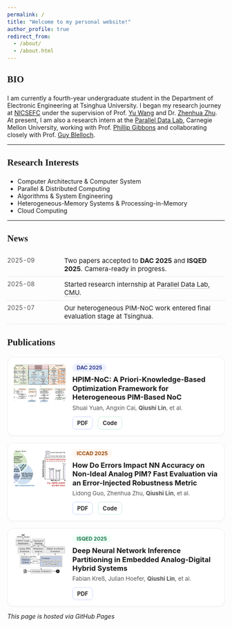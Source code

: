 ```yaml
---
permalink: /
title: "Welcome to my personal website!"
author_profile: true
redirect_from: 
  - /about/
  - /about.html
---
```



<h2 style="font-family:Times New Roman, serif; font-weight:600; border-bottom:none; padding-bottom:4px;">
BIO
</h2>

I am currently a fourth-year undergraduate student in the Department of Electronic Engineering at Tsinghua University. I began my research journey at [NICSEFC](https://nicsefc.ee.tsinghua.edu.cn/) under the supervision of Prof. [Yu Wang](https://web.ee.tsinghua.edu.cn/wangyu) and Dr. [Zhenhua Zhu](https://nicsefc.ee.tsinghua.edu.cn/people/ZhenhuaZhu). At present, I am also a research intern at the [Parallel Data Lab](https://www.pdl.cmu.edu/index.shtml), Carnegie Mellon University, working with Prof. [Phillip Gibbons](https://www.cs.cmu.edu/~gibbons/) and collaborating closely with Prof. [Guy Blelloch](https://www.cs.cmu.edu/~guyb/). 


---

<h2 style="font-family:Times New Roman, serif; font-weight:600; border-bottom:none; padding-bottom:4px;">
Research Interests
</h2>

- Computer Architecture & Computer System
- Parallel & Distributed Computing  
- Algorithms & System Engineering  
- Heterogeneous-Memory Systems & Processing-in-Memory  
- Cloud Computing  

---

<style>
/* Section Title: elegant, academic */
.section-title {
  font-family: Georgia, serif;
  font-weight: 700;
  letter-spacing: 0.5px;
  margin: 28px 0 12px;
}

/* Publications container */
.pubs-grid {
  display: grid;
  grid-template-columns: 1fr;
  gap: 16px;
}

/* Card: left fixed thumbnail, right content */
.pub-card {
  display: grid;
  grid-template-columns: 120px 1fr; /* left thumb 120px, right auto */
  gap: 16px;
  align-items: start;
  padding: 14px;
  border: 1px solid #eee;
  border-radius: 14px;
  background: #fff;
  box-shadow: 0 1px 3px rgba(0,0,0,.04);
}

/* Thumbnail: small, centered crop */
.pub-thumb {
  width: 100%;
  height: 90px;
  object-fit: cover;
  object-position: center;
  border-radius: 10px;
  background: #f6f7f9;
  display: block;
}

/* Right content */
.pub-venue {
  display: inline-block;
  font-size: 12px;
  font-weight: 700;
  padding: 2px 10px;
  border-radius: 999px;
  background: #eef2ff; /* default blue-ish badge */
  color: #2b3a90;
  margin: 0 0 8px;
}
.pub-title {
  margin: 0 0 6px;
  font-weight: 650;
  line-height: 1.25;
}
.pub-meta {
  margin: 6px 0 12px;
  color: #555;
  font-size: 0.95em;
}

/* Action buttons */
.pub-actions a {
  display: inline-block;
  font-size: 13px;
  font-weight: 600;
  padding: 6px 10px;
  margin: 0 8px 0 0;
  border-radius: 8px;
  text-decoration: none;
  border: 1px solid #ddd;
}
.pub-actions a:hover { background: #fafafa; }
.pub-actions a.pdf { border-color: #cbd5ff; }   /* blue tone for PDF */
.pub-actions a.code { border-color: #c7f0d8; }  /* green tone for Code */
.pub-actions a.bib { border-color: #ffd7b8; }   /* orange tone for Bib */

/* Responsive: stack on narrow screens */
@media (max-width: 640px) {
  .pub-card { grid-template-columns: 1fr; }
  .pub-thumb { height: 160px; }
}
</style>


<h2 style="font-family:Times New Roman, serif; font-weight:600; border-bottom:none; padding-bottom:4px;">
News
</h2>

<style>
/* News list style */
.news-list {
  list-style: none;
  padding-left: 0;
  margin: 0;
}
.news-item {
  display: grid;
  grid-template-columns: 120px 1fr; /* left date, right content */
  gap: 12px;
  padding: 8px 0;
  border-bottom: 1px dashed #ddd;
}
.news-date {
  color: #555;
  font-variant-numeric: tabular-nums;
  white-space: nowrap;
  font-size: 14px;
}
.news-text {
  font-size: 15px;
}
.news-text a { text-decoration: none; border-bottom: 1px solid #ccc; }
.news-text a:hover { border-bottom-color: #999; }

/* Mobile responsive: stack */
@media (max-width: 640px) {
  .news-item { grid-template-columns: 1fr; }
  .news-date { margin-bottom: 4px; }
}
</style>

<ul class="news-list">
  <li class="news-item">
    <div class="news-date">2025-09</div>
    <div class="news-text">Two papers accepted to <strong>DAC 2025</strong> and <strong>ISQED 2025</strong>. Camera-ready in progress.</div>
  </li>
  <li class="news-item">
    <div class="news-date">2025-08</div>
    <div class="news-text">Started research internship at <a href="https://www.pdl.cmu.edu/index.shtml" target="_blank" rel="noopener">Parallel Data Lab, CMU</a>.</div>
  </li>
  <li class="news-item">
    <div class="news-date">2025-07</div>
    <div class="news-text">Our heterogeneous PIM-NoC work entered final evaluation stage at Tsinghua.</div>
  </li>
</ul>

<!-- ===== Publications HTML (paste where you want it to appear) ===== -->
<h2 style="font-family:Times New Roman, serif; font-weight:600; border-bottom:none; padding-bottom:4px;">Publications</h2>

<div class="pubs-grid">

  <!-- DAC 2025 -->
  <article class="pub-card">
    <img
      class="pub-thumb"
      src="/assets/papers/DAC2025.png"
      alt="HPIM-NoC thumbnail"
      loading="lazy"
      decoding="async"
    >
    <div>
      <div class="pub-venue">DAC 2025</div>
      <h3 class="pub-title">HPIM-NoC: A Priori-Knowledge-Based Optimization Framework for Heterogeneous PIM-Based NoC</h3>
      <div class="pub-meta">
        Shuai Yuan, Angxin Cai, <strong>Qiushi Lin</strong>, et al.
      </div>
      <div class="pub-actions">
        <a class="pdf" href="https://ieeexplore.ieee.org/document/11132638" target="_blank" rel="noopener">PDF</a>
        <a class="code" href="https://github.com/1784175347/HPIM" target="_blank" rel="noopener">Code</a>
        <!-- <a class="bib" href="/assets/papers/hpim-noc.bib" target="_blank" rel="noopener">BibTeX</a> -->
      </div>
    </div>
  </article>

  

  <!-- ICCAD 2025 -->
  <article class="pub-card">
    <img
      class="pub-thumb"
      src="/assets/papers/ICCAD2025.png"
      alt="PIM Error Evaluation thumbnail"
      loading="lazy"
      decoding="async"
    >
    <div>
      <div class="pub-venue" style="background:#fff6f0;color:#9a4a07;">ICCAD 2025</div>
      <h3 class="pub-title">How Do Errors Impact NN Accuracy on Non-Ideal Analog PIM? Fast Evaluation via an Error-Injected Robustness Metric</h3>
      <div class="pub-meta">
        Lidong Guo, Zhenhua Zhu, <strong>Qiushi Lin</strong>, et al.
      </div>
      <div class="pub-actions">
        <a class="pdf" href="https://nicsefc.ee.tsinghua.edu.cn/nics_file/pdf/ad81b36e-96d6-4a96-885e-24c6c0f8a739.pdf" target="_blank" rel="noopener">PDF</a>
        <a class="code" href="https://github.com/gld17/NIPA?tab=readme-ov-file" target="_blank" rel="noopener">Code</a>
        <!-- <a class="bib" href="/assets/papers/iccad25-pim-error.bib" target="_blank" rel="noopener">BibTeX</a> -->
      </div>
    </div>
  </article>

  <!-- ISQED 2025 -->
  <article class="pub-card">
    <img
      class="pub-thumb"
      src="/assets/papers/ISQED2025.png"
      alt="Analog-Digital Partition thumbnail"
      loading="lazy"
      decoding="async"
    >
    <div>
      <div class="pub-venue" style="background:#f0fff6;color:#1c7a4f;">ISQED 2025</div>
      <h3 class="pub-title">Deep Neural Network Inference Partitioning in Embedded Analog-Digital Hybrid Systems</h3>
      <div class="pub-meta">
        Fabian Kreß, Julian Hoefer, <strong>Qiushi Lin</strong>, et al.
      </div>
      <div class="pub-actions">
        <a class="pdf" href="https://ieeexplore.ieee.org/abstract/document/11014471" target="_blank" rel="noopener">PDF</a>
        <!-- <a class="code" href="https://github.com/yourname/analog-digital-partition" target="_blank" rel="noopener">Code</a> -->
        <!-- <a class="bib" href="/assets/papers/isqed25-partition.bib" target="_blank" rel="noopener">BibTeX</a> -->
      </div>
    </div>
  </article>

</div>



_This page is hosted via GitHub Pages_  

